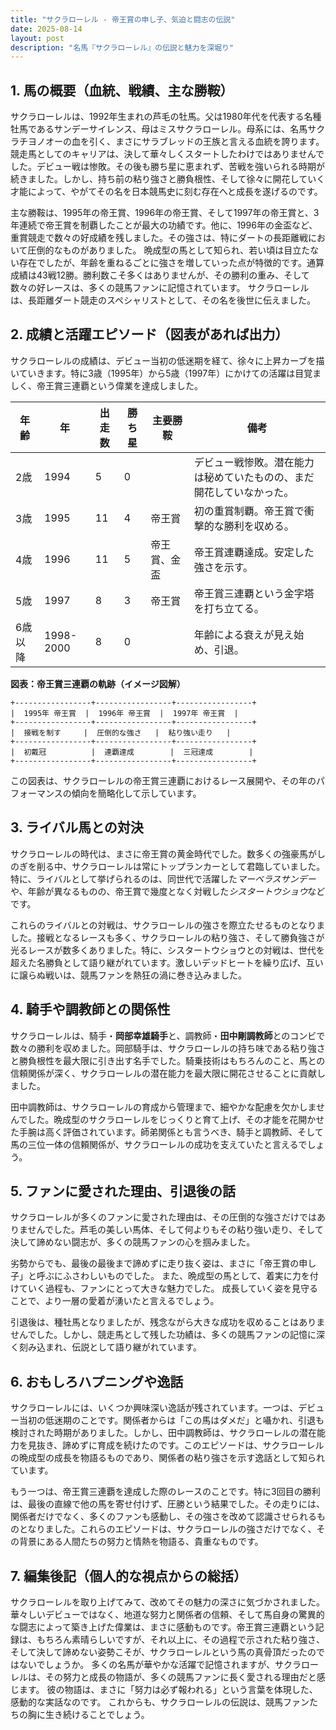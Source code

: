 ```yaml
---
title: "サクラローレル - 帝王賞の申し子、気迫と闘志の伝説"
date: 2025-08-14
layout: post
description: "名馬『サクラローレル』の伝説と魅力を深堀り"
---
```


## 1. 馬の概要（血統、戦績、主な勝鞍）

サクラローレルは、1992年生まれの芦毛の牡馬。父は1980年代を代表する名種牡馬であるサンデーサイレンス、母はミスサクラローレル。母系には、名馬サクラチヨノオーの血を引く、まさにサラブレッドの王族と言える血統を誇ります。  競走馬としてのキャリアは、決して華々しくスタートしたわけではありませんでした。デビュー戦は惨敗。その後も勝ち星に恵まれず、苦戦を強いられる時期が続きました。しかし、持ち前の粘り強さと勝負根性、そして徐々に開花していく才能によって、やがてその名を日本競馬史に刻む存在へと成長を遂げるのです。

主な勝鞍は、1995年の帝王賞、1996年の帝王賞、そして1997年の帝王賞と、3年連続で帝王賞を制覇したことが最大の功績です。他に、1996年の金盃など、重賞競走で数々の好成績を残しました。その強さは、特にダートの長距離戦において圧倒的なものがありました。  晩成型の馬として知られ、若い頃は目立たない存在でしたが、年齢を重ねるごとに強さを増していった点が特徴的です。通算成績は43戦12勝。勝利数こそ多くはありませんが、その勝利の重み、そして数々の好レースは、多くの競馬ファンに記憶されています。  サクラローレルは、長距離ダート競走のスペシャリストとして、その名を後世に伝えました。


## 2. 成績と活躍エピソード（図表があれば出力）

サクラローレルの成績は、デビュー当初の低迷期を経て、徐々に上昇カーブを描いていきます。特に3歳（1995年）から5歳（1997年）にかけての活躍は目覚ましく、帝王賞三連覇という偉業を達成しました。

| 年齢 | 年 | 出走数 | 勝ち星 | 主要勝鞍 | 備考 |
|---|---|---|---|---|---|
| 2歳 | 1994 | 5 | 0 |  | デビュー戦惨敗。潜在能力は秘めていたものの、まだ開花していなかった。 |
| 3歳 | 1995 | 11 | 4 | 帝王賞 | 初の重賞制覇。帝王賞で衝撃的な勝利を収める。 |
| 4歳 | 1996 | 11 | 5 | 帝王賞、金盃 | 帝王賞連覇達成。安定した強さを示す。 |
| 5歳 | 1997 | 8 | 3 | 帝王賞 | 帝王賞三連覇という金字塔を打ち立てる。 |
| 6歳以降 | 1998-2000 | 8 | 0 |  | 年齢による衰えが見え始め、引退。 |


**図表：帝王賞三連覇の軌跡（イメージ図解）**

```
+-----------------+-----------------+-----------------+
|  1995年 帝王賞  |  1996年 帝王賞  |  1997年 帝王賞  |
+-----------------+-----------------+-----------------+
|  接戦を制す     |  圧倒的な強さ   |  粘り強い走り   |
+-----------------+-----------------+-----------------+
|  初戴冠          |  連覇達成        |  三冠達成        |
+-----------------+-----------------+-----------------+
```

この図表は、サクラローレルの帝王賞三連覇におけるレース展開や、その年のパフォーマンスの傾向を簡略化して示しています。


## 3. ライバル馬との対決

サクラローレルの時代は、まさに帝王賞の黄金時代でした。数多くの強豪馬がしのぎを削る中、サクラローレルは常にトップランカーとして君臨していました。特に、ライバルとして挙げられるのは、同世代で活躍した*マーベラスサンデー*や、年齢が異なるものの、帝王賞で幾度となく対戦した*シスタートウショウ*などです。

これらのライバルとの対戦は、サクラローレルの強さを際立たせるものとなりました。接戦となるレースも多く、サクラローレルの粘り強さ、そして勝負強さが光るレースが数多くありました。特に、シスタートウショウとの対戦は、世代を超えた名勝負として語り継がれています。激しいデッドヒートを繰り広げ、互いに譲らぬ戦いは、競馬ファンを熱狂の渦に巻き込みました。


## 4. 騎手や調教師との関係性

サクラローレルは、騎手・**岡部幸雄騎手**と、調教師・**田中剛調教師**とのコンビで数々の勝利を収めました。岡部騎手は、サクラローレルの持ち味である粘り強さと勝負根性を最大限に引き出す名手でした。騎乗技術はもちろんのこと、馬との信頼関係が深く、サクラローレルの潜在能力を最大限に開花させることに貢献しました。

田中調教師は、サクラローレルの育成から管理まで、細やかな配慮を欠かしませんでした。晩成型のサクラローレルをじっくりと育て上げ、その才能を花開かせた手腕は高く評価されています。師弟関係とも言うべき、騎手と調教師、そして馬の三位一体の信頼関係が、サクラローレルの成功を支えていたと言えるでしょう。


## 5. ファンに愛された理由、引退後の話

サクラローレルが多くのファンに愛された理由は、その圧倒的な強さだけではありませんでした。芦毛の美しい馬体、そして何よりもその粘り強い走り、そして決して諦めない闘志が、多くの競馬ファンの心を掴みました。

劣勢からでも、最後の最後まで諦めずに走り抜く姿は、まさに「帝王賞の申し子」と呼ぶにふさわしいものでした。  また、晩成型の馬として、着実に力を付けていく過程も、ファンにとって大きな魅力でした。  成長していく姿を見守ることで、より一層の愛着が湧いたと言えるでしょう。

引退後は、種牡馬となりましたが、残念ながら大きな成功を収めることはありませんでした。しかし、競走馬として残した功績は、多くの競馬ファンの記憶に深く刻み込まれ、伝説として語り継がれています。


## 6. おもしろハプニングや逸話

サクラローレルには、いくつか興味深い逸話が残されています。一つは、デビュー当初の低迷期のことです。関係者からは「この馬はダメだ」と囁かれ、引退も検討された時期がありました。しかし、田中調教師は、サクラローレルの潜在能力を見抜き、諦めずに育成を続けたのです。このエピソードは、サクラローレルの晩成型の成長を物語るものであり、関係者の粘り強さを示す逸話として知られています。

もう一つは、帝王賞三連覇を達成した際のレースのことです。特に3回目の勝利は、最後の直線で他の馬を寄せ付けず、圧勝という結果でした。その走りには、関係者だけでなく、多くのファンも感動し、その強さを改めて認識させられるものとなりました。これらのエピソードは、サクラローレルの強さだけでなく、その背景にある人間たちの努力と情熱を物語る、貴重なものです。


## 7. 編集後記（個人的な視点からの総括）

サクラローレルを取り上げてみて、改めてその魅力の深さに気づかされました。華々しいデビューではなく、地道な努力と関係者の信頼、そして馬自身の驚異的な闘志によって築き上げた偉業は、まさに感動ものです。帝王賞三連覇という記録は、もちろん素晴らしいですが、それ以上に、その過程で示された粘り強さ、そして決して諦めない姿勢こそが、サクラローレルという馬の真骨頂だったのではないでしょうか。  多くの名馬が華やかな活躍で記憶されますが、サクラローレルは、その努力と成長の物語が、多くの競馬ファンに長く愛される理由だと感じます。  彼の物語は、まさに「努力は必ず報われる」という言葉を体現した、感動的な実話なのです。  これからも、サクラローレルの伝説は、競馬ファンたちの胸に生き続けることでしょう。
